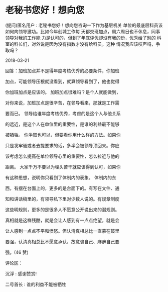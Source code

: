 # 老秘书您好！想向您

(提问)匿名用户 : 老秘书您好！想向您咨询一下作为基层机关 单位的最底层科员该如何向领导邀功。比如今年创城工作每 天都交班加点，周六周日也不休息，同事领导对我的工作能 力是认可的，但到了年底评优却没有我的份，优秀给了别的 科室的科长们，对外说是因为没有指数才没有给科员。这种 情况我应该吱声吗，争取吗？

2018-03-21

回答：加班加点并不是得年度考核优秀的必要条件，你加班

加点，可能领导压根就没看到，就算领导看到了，他也觉得

你加班加点是应该的。 加班加点很难吗？是个人就能做到，

对你来说，加班加点是很辛苦，在领导看来，那就是工作需

要而已。 领导给谁年度考核优秀，考虑的是这个人与他关系

的远近，是这个人在单位里的重要性，是谁的利益最不能够

被牺牲。 你争取也可以，但要看你用什么样的方法。如果你

只是发牢骚或者去提要求的话，多半会被领导顶回来。你应

该考虑怎么提高在单位领导心里的重要性，怎么拉近与他的

距离。 大家千万不要以为埋头苦干就应该得到认可，如果你

有这种思想，说明你只看到了体制内的表象。 体制内的东

西，有摆在台面上的，更多的是台面下的。有写在文件、通

知和讲话稿里的，有领导私下里对少数人说的。有规章制度

这些明规则，更多的是很多人不愿意公开说出来的潜规则。

真相就是这样残酷，就是会让人感到有一点点绝望，就是会

让人感到一点点不平和愤怒。但认清真相总比一直蒙在鼓里

要强，认清真相总比不愿意承认，故意骗自己、麻痹自己要

强。(46 赞)

评论区：

沉浮 : 感谢赞赏!

二号首长 : 谁的利益不能被牺牲